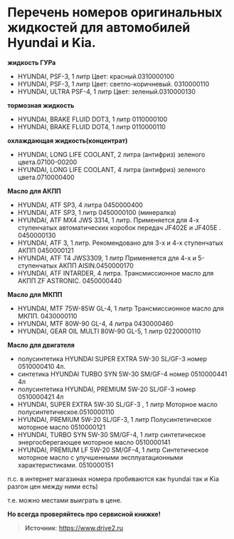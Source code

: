 # Перечень номеров оригинальных жидкостей для автомобилей Hyundai и Kia.

**жидкость ГУРа**

- HYUNDAI, PSF-3, 1 литр Цвет: красный.0310000100
- HYUNDAI, PSF-3, 1 литр Цвет: светло-коричневый. 0310000110
- HYUNDAI, ULTRA PSF-4, 1 литр Цвет: зеленый.0310000130

**тормозная жидкость**

- HYUNDAI, BRAKE FLUID DOT3, 1 литр 0110000100
- HYUNDAI, BRAKE FLUID DOT4, 1 литр 0110000110

**охлаждающая жидкость(концентрат)**

- HYUNDAI, LONG LIFE COOLANT, 2 литра (антифриз) зеленого цвета.07100-00200
- HYUNDAI, LONG LIFE COOLANT, 4 литра (антифриз) зеленого цвета.0710000400

**Масло для АКПП**

- HYUNDAI, ATF SP3, 4 литра 0450000400
- HYUNDAI, ATF SP3, 1 литр 0450000100 (минералка)
- HYUNDAI, ATF MX4 JWS 3314, 1 литр. Применяется для 4-х ступенчатых автоматических коробок передач JF402E и JF405E . 0450000130
- HYUNDAI, ATF 3, 1 литр. Рекомендовано для 3-х и 4-х ступенчатых АКПП 0450000121
- HYUNDAI, ATF T4 JWS3309, 1 литр Применяется для 4-х и 5-ступенчатых АКПП AISIN.0450000170
- HYUNDAI, ATF INTARDER, 4 литра. Трансмиссионное масло для АКПП ZF ASTRONIC. 0450000440

**Масло для МКПП**

- HYUNDAI, MTF 75W-85W GL-4, 1 литр Трансмиссионное масло для МКПП. 0430000110
- HYUNDAI, MTF 80W-90 GL-4, 4 литра 0430000460
- HYUNDAI, GEAR OIL MULTI 80W-90 GL-5, 1 литр 0220000110

**Масло для двигателя**

- полусинтетика HYUNDAI SUPER EXTRA 5W-30 SL/GF-3 номер 0510000410 4л.
- синтетика HYUNDAI TURBO SYN 5W-30 SM/GF-4 номер 0510000441 4л
- полусинтетика HYUNDAI, PREMIUM 5W-20 SL/GF-3 номер 0510000421 4л
- HYUNDAI, SUPER EXTRA 5W-30 SL/GF-3 , 1 литр Моторное масло полусинтетическое.0510000110
- HYUNDAI, PREMIUM 5W-20 SL/GF-3, 1 литр Полусинтетическое моторное масло 0510000121
- HYUNDAI, TURBO SYN 5W-30 SM/GF-4, 1 литр синтетическое энергосберегающее моторное масло 0510000141
- HYUNDAI, PREMIUM LF 5W-20 SM/GF-4, 1 литр Синтетическое моторное масло с улучшенными эксплуатационными характеристиками. 0510000151

п.с. в интернет магазинах номера пробиваются как hyundai так и Kia разгон цен между ними есть)

т.е. можно местами выиграть в цене.

**Но всегда проверяйтесь про сервисной книжке!**

> **Источник**: https://www.drive2.ru

